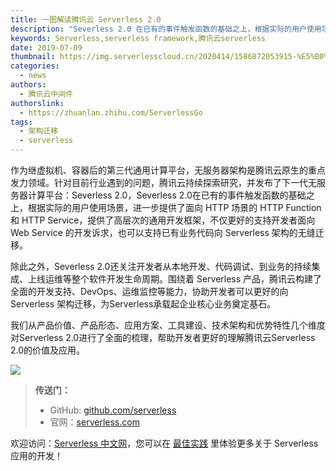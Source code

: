 ```yaml
---
title: 一图解读腾讯云 Serverless 2.0
description: "Severless 2.0 在已有的事件触发函数的基础之上，根据实际的用户使用场景，进一步提供了面向 HTTP 场景的 HTTP Function 和 HTTP Service，提供了高层次的通用开发框架，不仅更好的支持开发者面向 Web Service 的开发诉求，也可以支持已有业务代码向 Serverless 架构的无缝迁移"
keywords: Serverless,serverless framework,腾讯云serverless
date: 2019-07-09
thumbnail: https://img.serverlesscloud.cn/2020414/1586872053915-%E5%B0%81%E9%9D%A2%E5%9B%BE%20%282%29.png
categories:
  - news
authors:
  - 腾讯云中间件
authorslink:
  - https://zhuanlan.zhihu.com/ServerlessGo
tags:
  - 架构迁移
  - serverless
---
```


作为继虚拟机、容器后的第三代通用计算平台，无服务器架构是腾讯云原生的重点发力领域。针对目前行业遇到的问题，腾讯云持续探索研究，并发布了下一代无服务器计算平台：Severless 2.0，Severless 2.0在已有的事件触发函数的基础之上，根据实际的用户使用场景，进一步提供了面向 HTTP 场景的 HTTP Function 和 HTTP Service，提供了高层次的通用开发框架，不仅更好的支持开发者面向 Web Service 的开发诉求，也可以支持已有业务代码向 Serverless 架构的无缝迁移。

除此之外，Severless 2.0还关注开发者从本地开发、代码调试、到业务的持续集成、上线运维等整个软件开发生命周期。围绕着 Serverless 产品，腾讯云构建了全面的开发支持、DevOps、运维监控等能力，协助开发者可以更好的向 Serverless 架构迁移，为Serverless承载起企业核心业务奠定基石。

我们从产品价值、产品形态、应用方案、工具建设、技术架构和优势特性几个维度对Serverless 2.0进行了全面的梳理，帮助开发者更好的理解腾讯云Serverless 2.0的价值及应用。

![](https://img.serverlesscloud.cn/qianyi/YHl6UWa9s601O12HjmuLZssst8o5BoSmicBEOAJGSicOq2pw82tqAosbE8ibJXrR0riabxWRaMPkTdAoIG2Aw4Ycsw.jpg)

> **传送门：**
> - GitHub: [github.com/serverless](https://github.com/serverless/serverless/blob/master/README_CN.md) 
> - 官网：[serverless.com](https://serverless.com/)

欢迎访问：[Serverless 中文网](https://serverlesscloud.cn/)，您可以在 [最佳实践](https://serverlesscloud.cn/best-practice) 里体验更多关于 Serverless 应用的开发！
